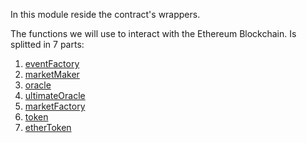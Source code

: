 In this module reside the contract's wrappers.

The functions we will use to interact with the Ethereum Blockchain.
Is splitted in 7 parts:

1. [eventFactory](/reference/contracts/event-factory)
2. [marketMaker](/reference/contracts/market-maker)
3. [oracle](/reference/contracts/oracle)
4. [ultimateOracle](/reference/contracts/ultimate-oracle)
5. [marketFactory](/reference/contracts/market-factory)
6. [token](/reference/contracts/token)
7. [etherToken](/reference/contracts/ether-token)
